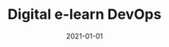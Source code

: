 ---
title: "Digital e-learn DevOps"
date: 2021-01-01
summary: "A collection of thoughts and articles at different development stages"
---